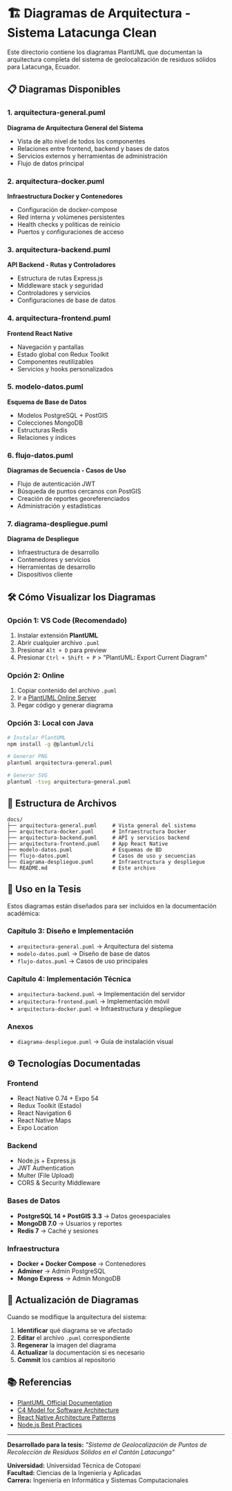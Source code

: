 # 🏗️ Diagramas de Arquitectura - Sistema Latacunga Clean

Este directorio contiene los diagramas PlantUML que documentan la arquitectura completa del sistema de geolocalización de residuos sólidos para Latacunga, Ecuador.

## 📋 Diagramas Disponibles

### 1. **arquitectura-general.puml**
**Diagrama de Arquitectura General del Sistema**
- Vista de alto nivel de todos los componentes
- Relaciones entre frontend, backend y bases de datos
- Servicios externos y herramientas de administración
- Flujo de datos principal

### 2. **arquitectura-docker.puml**
**Infraestructura Docker y Contenedores**
- Configuración de docker-compose
- Red interna y volúmenes persistentes
- Health checks y políticas de reinicio
- Puertos y configuraciones de acceso

### 3. **arquitectura-backend.puml**
**API Backend - Rutas y Controladores**
- Estructura de rutas Express.js
- Middleware stack y seguridad
- Controladores y servicios
- Configuraciones de base de datos

### 4. **arquitectura-frontend.puml**
**Frontend React Native**
- Navegación y pantallas
- Estado global con Redux Toolkit
- Componentes reutilizables
- Servicios y hooks personalizados

### 5. **modelo-datos.puml**
**Esquema de Base de Datos**
- Modelos PostgreSQL + PostGIS
- Colecciones MongoDB
- Estructuras Redis
- Relaciones y índices

### 6. **flujo-datos.puml**
**Diagramas de Secuencia - Casos de Uso**
- Flujo de autenticación JWT
- Búsqueda de puntos cercanos con PostGIS
- Creación de reportes georeferenciados
- Administración y estadísticas

### 7. **diagrama-despliegue.puml**
**Diagrama de Despliegue**
- Infraestructura de desarrollo
- Contenedores y servicios
- Herramientas de desarrollo
- Dispositivos cliente

## 🛠️ Cómo Visualizar los Diagramas

### Opción 1: VS Code (Recomendado)
1. Instalar extensión **PlantUML** 
2. Abrir cualquier archivo `.puml`
3. Presionar `Alt + D` para preview
4. Presionar `Ctrl + Shift + P` > "PlantUML: Export Current Diagram"

### Opción 2: Online
1. Copiar contenido del archivo `.puml`
2. Ir a [PlantUML Online Server](http://www.plantuml.com/plantuml/uml/)
3. Pegar código y generar diagrama

### Opción 3: Local con Java
```bash
# Instalar PlantUML
npm install -g @plantuml/cli

# Generar PNG
plantuml arquitectura-general.puml

# Generar SVG
plantuml -tsvg arquitectura-general.puml
```

## 📁 Estructura de Archivos
```
docs/
├── arquitectura-general.puml     # Vista general del sistema
├── arquitectura-docker.puml      # Infraestructura Docker
├── arquitectura-backend.puml     # API y servicios backend
├── arquitectura-frontend.puml    # App React Native
├── modelo-datos.puml             # Esquemas de BD
├── flujo-datos.puml              # Casos de uso y secuencias
├── diagrama-despliegue.puml      # Infraestructura y despliegue
└── README.md                     # Este archivo
```

## 🎯 Uso en la Tesis

Estos diagramas están diseñados para ser incluidos en la documentación académica:

### **Capítulo 3: Diseño e Implementación**
- `arquitectura-general.puml` → Arquitectura del sistema
- `modelo-datos.puml` → Diseño de base de datos
- `flujo-datos.puml` → Casos de uso principales

### **Capítulo 4: Implementación Técnica**
- `arquitectura-backend.puml` → Implementación del servidor
- `arquitectura-frontend.puml` → Implementación móvil
- `arquitectura-docker.puml` → Infraestructura y despliegue

### **Anexos**
- `diagrama-despliegue.puml` → Guía de instalación visual

## ⚙️ Tecnologías Documentadas

### **Frontend**
- React Native 0.74 + Expo 54
- Redux Toolkit (Estado)
- React Navigation 6
- React Native Maps
- Expo Location

### **Backend**
- Node.js + Express.js
- JWT Authentication
- Multer (File Upload)
- CORS & Security Middleware

### **Bases de Datos**
- **PostgreSQL 14 + PostGIS 3.3** → Datos geoespaciales
- **MongoDB 7.0** → Usuarios y reportes
- **Redis 7** → Caché y sesiones

### **Infraestructura**
- **Docker + Docker Compose** → Contenedores
- **Adminer** → Admin PostgreSQL
- **Mongo Express** → Admin MongoDB

## 🔄 Actualización de Diagramas

Cuando se modifique la arquitectura del sistema:

1. **Identificar** qué diagrama se ve afectado
2. **Editar** el archivo `.puml` correspondiente
3. **Regenerar** la imagen del diagrama
4. **Actualizar** la documentación si es necesario
5. **Commit** los cambios al repositorio

## 📚 Referencias

- [PlantUML Official Documentation](https://plantuml.com/)
- [C4 Model for Software Architecture](https://c4model.com/)
- [React Native Architecture Patterns](https://reactnative.dev/docs/architecture-overview)
- [Node.js Best Practices](https://github.com/goldbergyoni/nodebestpractices)

---

**Desarrollado para la tesis:** *"Sistema de Geolocalización de Puntos de Recolección de Residuos Sólidos en el Cantón Latacunga"*

**Universidad:** Universidad Técnica de Cotopaxi  
**Facultad:** Ciencias de la Ingeniería y Aplicadas  
**Carrera:** Ingeniería en Informática y Sistemas Computacionales